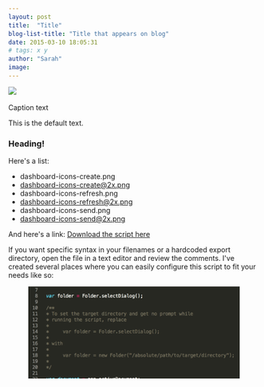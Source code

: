 ```yaml
---
layout: post
title:  "Title"
blog-list-title: "Title that appears on blog"
date: 2015-03-10 18:05:31
# tags: x y
author: "Sarah"
image: 
---
```


<div class="wp-caption alignright">
	<img src="/images/posts/{{ page.image }}-post.png">
	<p class="wp-caption-text">
		Caption text
	</p>
</div>

<span class="dropcap medium-big">T</span>his is the default text.

### Heading!

Here's a list:

- dashboard-icons-create.png
- dashboard-icons-create@2x.png
- dashboard-icons-refresh.png
- dashboard-icons-refresh@2x.png
- dashboard-icons-send.png
- dashboard-icons-send@2x.png

And here's a link: [Download the script here](/downloads/SaveArtboardsForDualRes.jsx)

If you want specific syntax in your filenames or a hardcoded export directory, open the file in a text editor and review the comments. I've created several places where you can easily configure this script to fit your needs like so:

<figure>
	<img src="/images/posts/script-instructions-example.png" data-retina="/images/posts/script-instructions-example.png" alt="script instructions example">
</figure>
